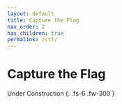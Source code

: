 ```yaml
---
layout: default
title: Capture the Flag
nav_order: 2
has_children: true
permalink: /ctf/
---
```


# Capture the Flag

Under Construction
{: .fs-6 .fw-300 }
